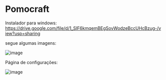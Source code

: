 # Pomocraft

Instalador para windows: https://drive.google.com/file/d/1_SIF6kmqemBEgSovWodzeBccUHcBzug-/view?usp=sharing

segue algumas imagens:


![image](https://github.com/Luciomelo1407/Pomocraft/assets/115198473/a70d7b11-de2a-4366-b697-df60512d7b7f)

Página de configurações:

![image](https://github.com/Luciomelo1407/Pomocraft/assets/115198473/ff7d4f59-db31-4c5c-8834-7158a1573188)
